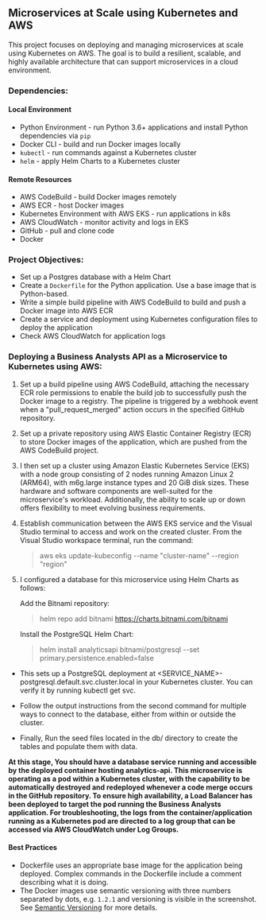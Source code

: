 ## Microservices at Scale using Kubernetes and AWS
This project focuses on deploying and managing microservices at scale using Kubernetes on AWS. The goal is to build a resilient, scalable, and highly available architecture that can support microservices in a cloud environment.

### Dependencies:
#### Local Environment
- Python Environment - run Python 3.6+ applications and install Python dependencies via `pip`
- Docker CLI - build and run Docker images locally
- `kubectl` - run commands against a Kubernetes cluster
- `helm` - apply Helm Charts to a Kubernetes cluster

#### Remote Resources
- AWS CodeBuild - build Docker images remotely
- AWS ECR - host Docker images
- Kubernetes Environment with AWS EKS - run applications in k8s
- AWS CloudWatch - monitor activity and logs in EKS
- GitHub - pull and clone code
- Docker

### Project Objectives:
- Set up a Postgres database with a Helm Chart
- Create a `Dockerfile` for the Python application. Use a base image that is Python-based.
- Write a simple build pipeline with AWS CodeBuild to build and push a Docker image into AWS ECR
- Create a service and deployment using Kubernetes configuration files to deploy the application
- Check AWS CloudWatch for application logs

### Deploying a Business Analysts API as a Microservice to Kubernetes using AWS:

1. Set up a build pipeline using AWS CodeBuild, attaching the necessary ECR role permissions to enable the build job to successfully push the Docker image to a registry. The pipeline is triggered by a webhook event when a "pull_request_merged" action occurs in the specified GitHub repository.

2. Set up a private repository using AWS Elastic Container Registry (ECR) to store Docker images of the application, which are pushed from the AWS CodeBuild project.
   
3. I then set up a cluster using Amazon Elastic Kubernetes Service (EKS) with a node group consisting of 2 nodes running Amazon Linux 2 (ARM64), with m6g.large instance types and 20 GiB disk sizes. These hardware and software components are well-suited for the microservice's workload. Additionally, the ability to scale up or down offers flexibility to meet evolving business requirements.

4. Establish communication between the AWS EKS service and the Visual Studio terminal to access and work on the created cluster. From the Visual Studio workspace terminal, run the command:
   > aws eks update-kubeconfig --name "cluster-name" --region "region"

5. I configured a database for this microservice using Helm Charts as follows:

   Add the Bitnami repository:
   > helm repo add bitnami https://charts.bitnami.com/bitnami

   Install the PostgreSQL Helm Chart:
   > helm install analyticsapi bitnami/postgresql --set primary.persistence.enabled=false

- This sets up a PostgreSQL deployment at <SERVICE_NAME>-postgresql.default.svc.cluster.local in your Kubernetes cluster. You can verify it by running kubectl get svc.

- Follow the output instructions from the second command for multiple ways to connect to the database, either from within or outside the cluster.

- Finally, Run the seed files located in the db/ directory to create the tables and populate them with data.

**At this stage, You should have a database service running and accessible by the deployed container hosting analytics-api. This microservice is operating as a pod within a Kubernetes cluster, with the capability to be automatically destroyed and redeployed whenever a code merge occurs in the GitHub repository. To ensure high availability, a Load Balancer has been deployed to target the pod running the Business Analysts application. For troubleshooting, the logs from the container/application running as a Kubernetes pod are directed to a log group that can be accessed via AWS CloudWatch under Log Groups.**

#### Best Practices
* Dockerfile uses an appropriate base image for the application being deployed. Complex commands in the Dockerfile include a comment describing what it is doing.
* The Docker images use semantic versioning with three numbers separated by dots, e.g. `1.2.1` and versioning is visible in the  screenshot. See [Semantic Versioning](https://semver.org/) for more details.
